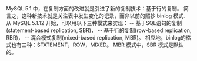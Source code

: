 MySQL 5.1 中，在复制方面的改进就是引进了新的复制技术：基于行的复制。
简言之，这种新技术就是关注表中发生变化的记录，而非以前的照抄 binlog 模式.
从 MySQL 5.1.12 开始，可以用以下三种模式来实现：
-- 基于SQL语句的复制(statement-based replication, SBR)，
-- 基于行的复制(row-based replication, RBR)，
-- 混合模式复制(mixed-based replication, MBR)。
相应地，binlog的格式也有三种：STATEMENT，ROW，MIXED。 MBR 模式中，SBR 模式是默认的。